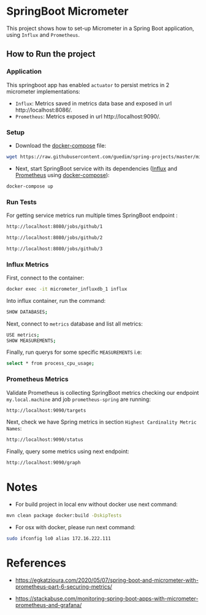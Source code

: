 # SpringBoot Micrometer

This project shows how to set-up Micrometer in a Spring Boot application, using ``Influx`` and ``Prometheus``.



## How to Run the project

### Application

This springboot app has enabled ``actuator`` to persist metrics in 2 micrometer implementations:

- ``Influx``: Metrics saved in metrics data base and exposed in url http://localhost:8086/.
- ``Prometheus``: Metrics exposed in url http://localhost:9090/.


### Setup

- Download the [docker-compose](https://docs.docker.com/compose/) file:

```sh
wget https://raw.githubusercontent.com/guedim/spring-projects/master/micrometer/docker-compose.yml
```

- Next, start SpringBoot service with its dependencies ([Influx](https://www.influxdata.com) and [Prometheus](https://prometheus.io) using [docker-compose](https://docs.docker.com/compose/)):

```sh
docker-compose up
```

### Run Tests

For getting service metrics run multiple times SpringBoot endpoint :

```sh
http://localhost:8080/jobs/github/1

http://localhost:8080/jobs/github/2

http://localhost:8080/jobs/github/3
```

### Influx Metrics

First, connect to the container:

```sh
docker exec -it micrometer_influxdb_1 influx
```
Into influx container, run the command:

```sh
SHOW DATABASES;
```
Next, connect to ``metrics`` database and list all metrics:

```sh
USE metrics;
SHOW MEASUREMENTS;
```
Finally, run querys for some specific ``MEASUREMENTS`` i.e:

```sh
select * from process_cpu_usage;
```

### Prometheus Metrics

Validate Prometheus is collecting SpringBoot metrics checking our endpoint ``my.local.machine`` and job ``prometheus-spring`` are running: 

```sh
http://localhost:9090/targets
```

Next, check we have Spring metrics in section ``Highest Cardinality Metric Names``: 

```sh
http://localhost:9090/status
```

Finally, query some metrics using next endpoint:

```sh
http://localhost:9090/graph
```

# Notes

- For build project in local env without docker use next command:

```sh
mvn clean package docker:build -DskipTests
```
- For osx with docker, please run next command:

```sh
sudo ifconfig lo0 alias 172.16.222.111
```


# References

- https://egkatzioura.com/2020/05/07/spring-boot-and-micrometer-with-prometheus-part-6-securing-metrics/

- https://stackabuse.com/monitoring-spring-boot-apps-with-micrometer-prometheus-and-grafana/